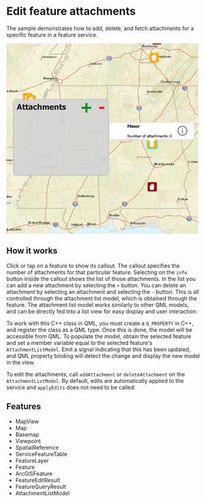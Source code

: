 # Edit feature attachments

The sample demonstrates how to add, delete, and fetch attachments for a specific feature in a feature service.

![](screenshot.png)

## How it works

Click or tap on a feature to show its callout. The callout specifies the number of attachments for that particular feature. Selecting on the `info` button inside the callout shows the list of those attachments. In the list you can add a new attachment by selecting the `+` button. You can delete an attachment by selecting an attachment and selecting the `-` button. This is all controlled through the attachment list model, which is obtained through the feature. The attachment list model works similarly to other QML models, and can be directly fed into a list view for easy display and user interaction. 

To work with this C++ class in QML, you must create a `Q_PROPERTY` in C++, and register the class as a QML type. Once this is done, the model will be accessible from QML. 
To populate the model, obtain the selected feature and set a member variable equal to the selected feature's `AttachmentListModel`. Emit a signal indicating that this has been updated, and QML property binding will detect the change and display the new model in the view. 

To edit the attachments, call `addAttachment` or `deleteAttachment` on the `AttachmentListModel`. By default, edits are automatically applied to the service and `applyEdits` does not need to be called.

## Features
- MapView
- Map
- Basemap
- Viewpoint
- SpatialReference
- ServiceFeatureTable
- FeatureLayer
- Feature
- ArcGISFeature
- FeatureEditResult
- FeatureQueryResult
- AttachmentListModel
